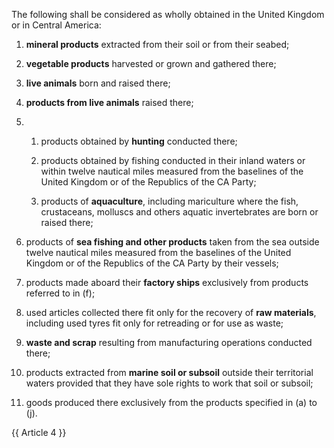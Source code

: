 The following shall be considered as wholly obtained in the United Kingdom or in Central America:

1. **mineral products** extracted from their soil or from their seabed;

2. **vegetable products** harvested or grown and gathered there;

3. **live animals** born and raised there;

4. **products from live animals** raised there;

5. 
   1. products obtained by **hunting** conducted there;

   2. products obtained by fishing conducted in their inland waters or within twelve nautical miles measured from the baselines of the United Kingdom or of the Republics of the CA Party;

   3. products of **aquaculture**, including mariculture where the fish, crustaceans, molluscs and others aquatic invertebrates are born or raised there;

6. products of **sea fishing and other products** taken from the sea outside twelve nautical miles measured from the baselines of the United Kingdom or of the Republics of the CA Party by their vessels;

7. products made aboard their **factory ships** exclusively from products referred to in (f);

8. used articles collected there fit only for the recovery of **raw materials**, including used tyres fit only for retreading or for use as waste;

9. **waste and scrap** resulting from manufacturing operations conducted there;

10. products extracted from **marine soil or subsoil** outside their territorial waters provided that they have sole rights to work that soil or subsoil;

11. goods produced there exclusively from the products specified in (a) to (j).

{{ Article 4 }}
